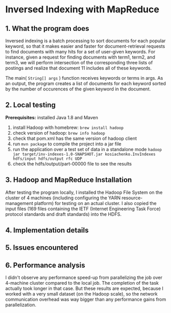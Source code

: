 # Inversed Indexing with MapReduce

## 1. What the program does

Inversed indexing is a batch processing to sort documents for each popular keyword, so that it makes easier and faster for document-retrieval requests to find documents with
many hits for a set of user-given keywords. For instance, given a request for finding documents with term1,
term2, and term3, we will perform intersection of the corresponding three lists of postings and realize that
document 11 includes all of these keywords.

The main( `String[] args` ) function receives keywords or terms in args. As an output, the program creates a list of
documents for each keyword sorted by the number of occurences of the given keyword in the document.

## 2. Local testing

**Prerequisites:** installed Java 1.8 and Maven

1. install Hadoop with homebrew: `brew install hadoop`
2. check version of hadoop: `brew info hadoop`
3. check that pom.xml has the same version of hadoop client
4. run `mvn package` to compile the project into a jar file
5. run the application over a test set of data in a standalone mode `hadoop jar target/inv-indexes-1.0-SNAPSHOT.jar kosiachenko.InvIndexes hdfs/input hdfs/output rfc UDP`
6. check the hdfs/output/part-00000 file to see the results

## 3. Hadoop and MapReduce Installation

After testing the program locally, I installed the Hadoop File System on the cluster of 4 machines (including configuring the YARN resource-management platform) for testing on an actual cluster.
I also copied the input files (169 files containing the IETF (Internet Engineering Task Force) protocol standards and draft standards) into the HDFS.

## 4. Implementation details


## 5. Issues encountered


## 6. Performance analysis

I didn't observe any performance speed-up from parallelizing the job over 4-machine cluster compared to the local job. The completion of the task actually took longer in that case.
But these results are expected, because I worked with a very small dataset (on the Hadoop scale), so the network
communication overhead was way bigger than any performance gains from parallelization.
